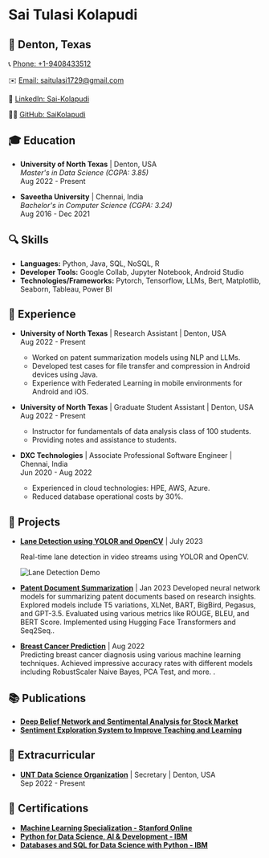 # Sai Tulasi Kolapudi

## 📍 Denton, Texas

📞 [Phone: +1-9408433512](tel:+1-9408433512)

✉️ [Email: saitulasi1729@gmail.com](mailto:saitulasi1729@gmail.com)

🔗 [LinkedIn: Sai-Kolapudi](https://linkedin.com/in/Sai-Kolapudi)

👨‍💻 [GitHub: SaiKolapudi](https://github.com/SaiKolapudi)

## 🎓 Education

- **University of North Texas** | Denton, USA  
  *Master's in Data Science (CGPA: 3.85)*  
  Aug 2022 - Present  

- **Saveetha University** | Chennai, India  
  *Bachelor's in Computer Science (CGPA: 3.24)*  
  Aug 2016 - Dec 2021  

## 🔍 Skills

- **Languages:** Python, Java, SQL, NoSQL, R
- **Developer Tools:** Google Collab, Jupyter Notebook, Android Studio
- **Technologies/Frameworks:** Pytorch, Tensorflow, LLMs, Bert, Matplotlib, Seaborn, Tableau, Power BI

## 💼 Experience

- **University of North Texas** | Research Assistant | Denton, USA  
  Aug 2022 - Present

  - Worked on patent summarization models using NLP and LLMs.
  - Developed test cases for file transfer and compression in Android devices using Java.
  - Experience with Federated Learning in mobile environments for Android and iOS.

- **University of North Texas** | Graduate Student Assistant | Denton, USA  
  Aug 2022 - Present

  - Instructor for fundamentals of data analysis class of 100 students.
  - Providing notes and assistance to students.

- **DXC Technologies** | Associate Professional Software Engineer | Chennai, India  
  Jun 2020 - Aug 2022

  - Experienced in cloud technologies: HPE, AWS, Azure.
  - Reduced database operational costs by 30%.

## 🚀 Projects

- [**Lane Detection using YOLOR and OpenCV**](https://github.com/SaiKolapudi/Lane-Detection-YOLOR) | July 2023


  Real-time lane detection in video streams using YOLOR and OpenCV.
   
  ![Lane Detection Demo](Demo/1.gif)


- [**Patent Document Summarization**](https://github.com/SaiKolapudi/Patent_Summaries) | Jan 2023
  Developed neural network models for summarizing patent documents based on research insights. Explored models include T5 variations, XLNet, BART, BigBird, Pegasus, and GPT-3.5. Evaluated using various metrics like ROUGE, BLEU, and BERT Score. Implemented using Hugging Face Transformers and Seq2Seq.. 


- [**Breast Cancer Prediction**](https://github.com/SaiKolapudi/WBCD-prediction) | Aug 2022  
  Predicting breast cancer diagnosis using various machine learning techniques. Achieved impressive accuracy rates with different models including RobustScaler Naive Bayes, PCA Test, and more. .



## 📚 Publications

- [**Deep Belief Network and Sentimental Analysis for Stock Market**](https://ieeexplore.ieee.org/document/9456999)
- [**Sentiment Exploration System to Improve Teaching and Learning**](https://www.testmagzine.biz/index.php/testmagzine/article/view/784)

## 🌟 Extracurricular

- [**UNT Data Science Organization**](https://unt.campuslabs.com/engage/organization/datascience) | Secretary | Denton, USA  
  Sep 2022 - Present

## 📜 Certifications

- [**Machine Learning Specialization - Stanford Online**](https://www.coursera.org/account/accomplishments/specialization/XB9UKCADFEEH...)
- [**Python for Data Science, AI & Development - IBM**](https://www.coursera.org/account/accomplishments/verify/MX3W6QVPK94C)
- [**Databases and SQL for Data Science with Python - IBM**](https://www.coursera.org/account/accomplishments/verify/...)
